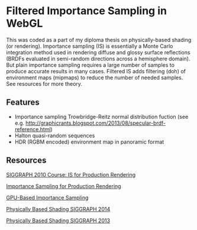 Filtered Importance Sampling in WebGL
=====================================

This was coded as a part of my diploma thesis on physically-based shading (or rendering).
Importance sampling (IS) is essentially a Monte Carlo integration method used in rendering
diffuse and glossy surface reflections (BRDFs evaluated in semi-random directions across a hemisphere domain).
But plain importance sampling requires a large number of samples to produce accurate
results in many cases. Filtered IS adds filtering (doh) of environment maps (mipmaps)
to reduce the number of needed samples.
See resources for more theory.


Features
--------

- Importance sampling Trowbridge-Reitz normal distribution fuction (see e.g. http://graphicrants.blogspot.com/2013/08/specular-brdf-reference.html)
- Halton quasi-random sequences
- HDR (RGBM encoded) environment map in panoramic format


Resources
---------

[SIGGRAPH 2010 Course: IS for Production Rendering](https://sites.google.com/site/isrendering/)

[Importance Sampling for Production Rendering](http://www.igorsklyar.com/system/documents/papers/4/fiscourse.comp.pdf)

[GPU-Based Importance Sampling](http://http.developer.nvidia.com/GPUGems3/gpugems3_ch20.html)

[Physically Based Shading SIGGRAPH 2014](http://blog.selfshadow.com/publications/s2014-shading-course/)

[Physically Based Shading SIGGRAPH 2013](http://blog.selfshadow.com/publications/s2013-shading-course/)
